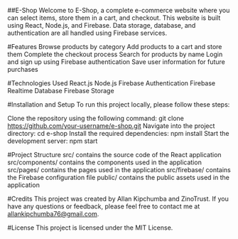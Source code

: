 ##E-Shop
Welcome to E-Shop, a complete e-commerce website where you can select items, store them in a cart, and checkout. This website is built using React, Node.js, and Firebase. Data storage, database, and authentication are all handled using Firebase services.

#Features
Browse products by category
Add products to a cart and store them
Complete the checkout process
Search for products by name
Login and sign up using Firebase authentication
Save user information for future purchases

#Technologies Used
React.js
Node.js
Firebase Authentication
Firebase Realtime Database
Firebase Storage

#Installation and Setup
To run this project locally, please follow these steps:

Clone the repository using the following command: git clone https://github.com/your-username/e-shop.git
Navigate into the project directory: cd e-shop
Install the required dependencies: npm install
Start the development server: npm start

#Project Structure
src/ contains the source code of the React application
src/components/ contains the components used in the application
src/pages/ contains the pages used in the application
src/firebase/ contains the Firebase configuration file
public/ contains the public assets used in the application

#Credits
This project was created by Allan Kipchumba and ZinoTrust. If you have any questions or feedback, please feel free to contact me at allankipchumba76@gmail.com.

#License
This project is licensed under the MIT License.

